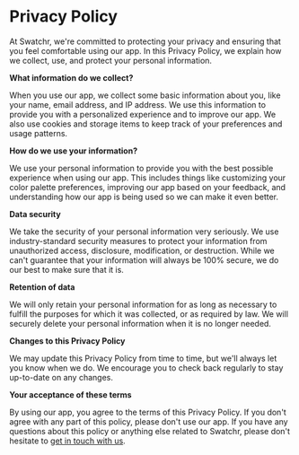 # Privacy Policy

At Swatchr, we're committed to protecting your privacy and ensuring that you feel comfortable using our app. In this Privacy Policy, we explain how we collect, use, and protect your personal information.

**What information do we collect?**

When you use our app, we collect some basic information about you, like your name, email address, and IP address. We use this information to provide you with a personalized experience and to improve our app. We also use cookies and storage items to keep track of your preferences and usage patterns.

**How do we use your information?**

We use your personal information to provide you with the best possible experience when using our app. This includes things like customizing your color palette preferences, improving our app based on your feedback, and understanding how our app is being used so we can make it even better.

**Data security**

We take the security of your personal information very seriously. We use industry-standard security measures to protect your information from unauthorized access, disclosure, modification, or destruction. While we can't guarantee that your information will always be 100% secure, we do our best to make sure that it is.

**Retention of data**

We will only retain your personal information for as long as necessary to fulfill the purposes for which it was collected, or as required by law. We will securely delete your personal information when it is no longer needed.

**Changes to this Privacy Policy**

We may update this Privacy Policy from time to time, but we'll always let you know when we do. We encourage you to check back regularly to stay up-to-date on any changes.

**Your acceptance of these terms**

By using our app, you agree to the terms of this Privacy Policy. If you don't agree with any part of this policy, please don't use our app. If you have any questions about this policy or anything else related to Swatchr, please don't hesitate to [get in touch with us](mailto:support@swatchr.app).
